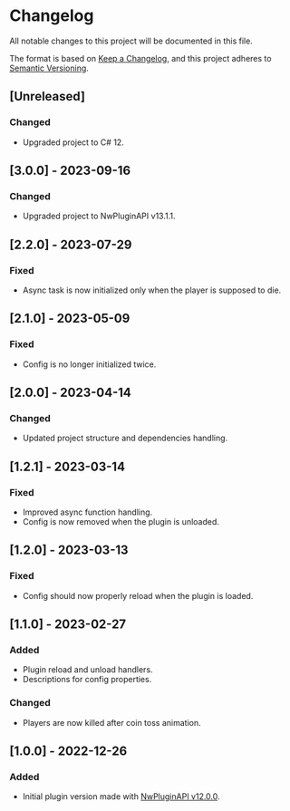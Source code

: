 # Changelog

All notable changes to this project will be documented in this file.

The format is based on [Keep a Changelog](https://keepachangelog.com/en/1.0.0/),
and this project adheres to [Semantic Versioning](https://semver.org/spec/v2.0.0.html).

## [Unreleased]

### Changed

- Upgraded project to C# 12.

## [3.0.0] - 2023-09-16

### Changed

- Upgraded project to NwPluginAPI v13.1.1.

## [2.2.0] - 2023-07-29

### Fixed

- Async task is now initialized only when the player is supposed to die.

## [2.1.0] - 2023-05-09

### Fixed

- Config is no longer initialized twice.

## [2.0.0] - 2023-04-14

### Changed

- Updated project structure and dependencies handling.

## [1.2.1] - 2023-03-14

### Fixed

- Improved async function handling.
- Config is now removed when the plugin is unloaded.

## [1.2.0] - 2023-03-13

### Fixed

- Config should now properly reload when the plugin is loaded.

## [1.1.0] - 2023-02-27

### Added

- Plugin reload and unload handlers.
- Descriptions for config properties.

### Changed

- Players are now killed after coin toss animation.

## [1.0.0] - 2022-12-26

### Added

- Initial plugin version made with [NwPluginAPI v12.0.0](https://github.com/northwood-studios/NwPluginAPI/releases/tag/12.0.0).